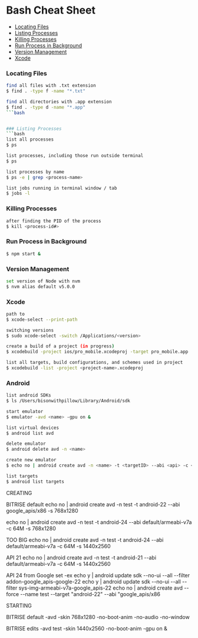 # Bash Cheat Sheet

- [Locating Files](#locating-files)
- [Listing Processes](#listing-processes)
- [Killing Processes](#killing-processes)
- [Run Process in Background](#run-process-in-background)
- [Version Management](#version-management)
- [Xcode](#xcode)

### Locating Files
```bash
find all files with .txt extension
$ find . -type f -name "*.txt"
```

```bash
find all directories with .app extension
$ find . -type d -name "*.app"
```bash


### Listing Processes
```bash
list all processes
$ ps
```

```bash
list processes, including those run outside terminal
$ ps
```

```bash
list processes by name
$ ps -e | grep <process-name>
```

```bash
list jobs running in terminal window / tab
$ jobs -l
```


### Killing Processes
```bash
after finding the PID of the process
$ kill <process-id#>
```


### Run Process in Background
```bash
$ npm start &
```

### Version Management
```bash
set version of Node with nvm
$ nvm alias default v5.0.0
```




### Xcode

```bash
path to
$ xcode-select --print-path
```

```bash
switching versions
$ sudo xcode-select -switch /Applications/<version>
```

```bash
create a build of a project (in progress)
$ xcodebuild -project ios/pro_mobile.xcodeproj -target pro_mobile.app
```

```bash
list all targets, build configurations, and schemes used in project
$ xcodebuild -list -project <project-name>.xcodeproj
```






### Android

```bash
list android SDKs
$ ls /Users/bisonwithpillow/Library/Android/sdk
```

```bash
start emulator
$ emulator -avd <name> -gpu on &
```

```bash
list virtual devices
$ android list avd
```

```bash
delete emulator
$ android delete avd -n <name>
```

```bash
create new emulator
$ echo no | android create avd -n <name> -t <targetID> --abi <api> -c <SD size>
```

```bash
list targets
$ android list targets
```

CREATING

BITRISE default
echo no | android create avd -n test -t android-22 --abi google_apis/x86 -s 768x1280

echo no | android create avd -n test -t android-24 --abi default/armeabi-v7a -c 64M -s 768x1280

TOO BIG
echo no | android create avd -n test -t android-24 --abi default/armeabi-v7a -c 64M -s 1440x2560

API 21
echo no | android create avd -n test -t android-21 --abi default/armeabi-v7a -c 64M -s 1440x2560

API 24 from Google
set -ex
echo y | android update sdk --no-ui --all --filter addon-google_apis-google-22
echo y | android update sdk --no-ui --all --filter sys-img-armeabi-v7a-google_apis-22
echo no | android create avd --force --name test --target "android-22" --abi "google_apis/x86


STARTING

BITRISE default
-avd <name> -skin 768x1280 -no-boot-anim -no-audio -no-window

BITRISE edits
-avd test -skin 1440x2560 -no-boot-anim -gpu on &
